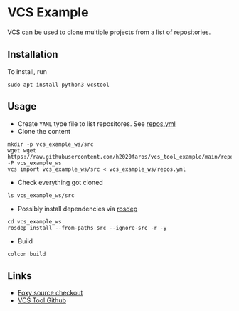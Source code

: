 # VCS Example
VCS can be used to clone multiple projects from a list of repositories. 

## Installation
To install, run
```shell
sudo apt install python3-vcstool
```

## Usage
- Create `YAML` type file to list repositores. See [repos.yml](./repos.yml)
- Clone the content
```shell
mkdir -p vcs_example_ws/src
wget wget https://raw.githubusercontent.com/h2020faros/vcs_tool_example/main/repos.yml -P vcs_example_ws
vcs import vcs_example_ws/src < vcs_example_ws/repos.yml
```
- Check everything got cloned
```shell
ls vcs_example_ws/src
```
- Possibly install dependencies via [rosdep](https://docs.ros.org/en/crystal/Installation/Linux-Install-Binary.html#installing-and-initializing-rosdep)
```shell
cd vcs_example_ws
rosdep install --from-paths src --ignore-src -r -y
```
- Build
```shell
colcon build
```


## Links
- [Foxy source checkout](https://docs.ros.org/en/foxy/Installation/Maintaining-a-Source-Checkout.html)
- [VCS Tool Github](https://github.com/dirk-thomas/vcstool)

